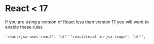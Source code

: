 # React < 17

If you are using a version of React less than version 17 you will want to enable these rules

`'react/jsx-uses-react': 'off'`
`'react/react-in-jsx-scope': 'off',`
